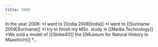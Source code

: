 ```yaml
---
title: 2008
---
```

In the year 2008:
*I went to [[India 2008|India]]
*I went to [[Suriname 2008|Suriname]]
*I try to finish my MSc. study in [[Media Technology]]
*We sold a model of [[Globe4D]] the [[Museum for Natural History in Maastricht]]
*...
